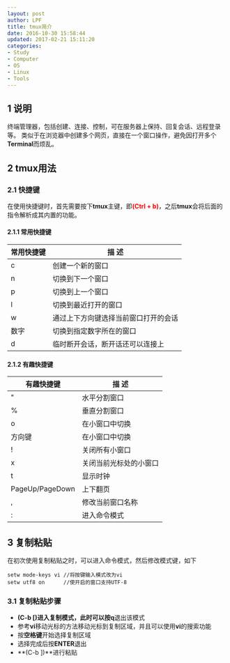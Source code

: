 ```yaml
---
layout: post
author: LPF
title: tmux简介
date: 2016-10-30 15:58:44
updated: 2017-02-21 15:11:20
categories:
- Study
- Computer
- OS
- Linux
- Tools
---
```


## 1 说明

终端管理器，包括创建、连接、控制，可在服务器上保持、回复会话、远程登录等。
类似于在浏览器中创建多个网页，直接在一个窗口操作，避免因打开多个**Terminal**而烦乱。

## 2 tmux用法

### 2.1 快捷键

在使用快捷键时，首先需要按下**tmux**主键，即<font color=red>**(Ctrl + b)**</font>，之后**tmux**会将后面的指令解析成其内置的功能。

#### 2.1.1 常用快捷键

|   常用快捷键    |                描  述                |
|-----------------|--------------------------------------|
| c               | 创建一个新的窗口                     |
| n               | 切换到下一个窗口                     |
| p               | 切换到上一个窗口                     |
| l               | 切换到最近打开的窗口                 |
| w               | 通过上下方向键选择当前窗口打开的会话 |
| 数字            | 切换到指定数字所在的窗口             |
| d               | 临时断开会话，断开话还可以连接上     |

#### 2.1.2 有趣快捷键

|   有趣快捷键    |         描  述         |
|-----------------|------------------------|
| "               | 水平分割窗口           |
| %               | 垂直分割窗口           |
| o               | 在小窗口中切换         |
| 方向键          | 在小窗口中切换         |
| !               | 关闭所有小窗口         |
| x               | 关闭当前光标处的小窗口 |
| t               | 显示时钟               |
| PageUp/PageDown | 上下翻页               |
| ,               | 修改当前窗口名称       |
| :               | 进入命令模式           |

## 3 复制粘贴

在初次使用复制粘贴之时，可以进入命令模式，然后修改模式键，如下

```tmux
setw mode-keys vi //将按键输入模式改为vi
setw utf8 on      //使开启的窗口支持UTF-8
```

### 3.1 复制粘贴步骤

- **(C-b [)**进入复制模式，此时可以按**q**退出该模式
- 参考**vi**移动光标的方法移动光标到复制区域，并且可以使用**vi**的搜索功能
- 按**空格键**开始选择复制区域
- 选择完成后按**ENTER**退出
- **(C-b ])**进行粘贴

